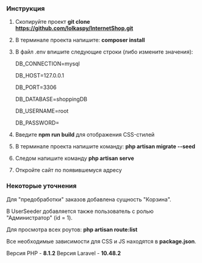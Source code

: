 ### Инструкция
1. Скопируйте проект **git clone https://github.com/lolkaspy/InternetShop.git**
2. В терминале проекта напишите: **composer install**
3. В файл .env впишите следующие строки (либо измените значения):

    DB_CONNECTION=mysql
       
    DB_HOST=127.0.0.1
      
    DB_PORT=3306
       
    DB_DATABASE=shoppingDB
       
    DB_USERNAME=root
      
    DB_PASSWORD=
4. Введите **npm run build** для отображения CSS-стилей
5. В терминале проекта напишите команду: **php artisan migrate --seed**
6. Следом напишите команду **php artisan serve**
7. Откройте сайт по появившемуся адресу

### Некоторые уточнения
Для "предобработки" заказов добавлена сущность "Корзина".

В UserSeeder добавляется также пользователь с ролью "Администратор" (id = 1).

Для просмотра всех роутов: **php artisan route:list**

Все необходимые зависимости для CSS и JS находятся в **package.json**.

Версия PHP - **8.1.2**
Версия Laravel - **10.48.2**
